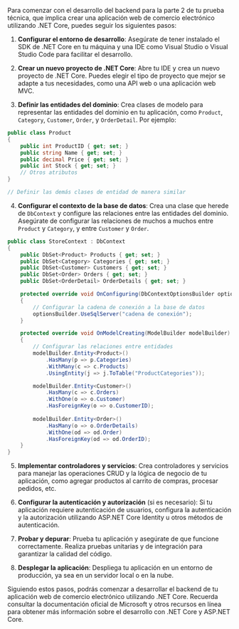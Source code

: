 Para comenzar con el desarrollo del backend para la parte 2 de tu prueba técnica, que implica crear una aplicación web de comercio electrónico utilizando .NET Core, puedes seguir los siguientes pasos:

1. **Configurar el entorno de desarrollo**: Asegúrate de tener instalado el SDK de .NET Core en tu máquina y una IDE como Visual Studio o Visual Studio Code para facilitar el desarrollo.

2. **Crear un nuevo proyecto de .NET Core**: Abre tu IDE y crea un nuevo proyecto de .NET Core. Puedes elegir el tipo de proyecto que mejor se adapte a tus necesidades, como una API web o una aplicación web MVC.

3. **Definir las entidades del dominio**: Crea clases de modelo para representar las entidades del dominio en tu aplicación, como `Product`, `Category`, `Customer`, `Order`, y `OrderDetail`. Por ejemplo:

```csharp
public class Product
{
    public int ProductID { get; set; }
    public string Name { get; set; }
    public decimal Price { get; set; }
    public int Stock { get; set; }
    // Otros atributos
}

// Definir las demás clases de entidad de manera similar
```

4. **Configurar el contexto de la base de datos**: Crea una clase que herede de `DbContext` y configure las relaciones entre las entidades del dominio. Asegúrate de configurar las relaciones de muchos a muchos entre `Product` y `Category`, y entre `Customer` y `Order`.

```csharp
public class StoreContext : DbContext
{
    public DbSet<Product> Products { get; set; }
    public DbSet<Category> Categories { get; set; }
    public DbSet<Customer> Customers { get; set; }
    public DbSet<Order> Orders { get; set; }
    public DbSet<OrderDetail> OrderDetails { get; set; }

    protected override void OnConfiguring(DbContextOptionsBuilder optionsBuilder)
    {
        // Configurar la cadena de conexión a la base de datos
        optionsBuilder.UseSqlServer("cadena de conexión");
    }

    protected override void OnModelCreating(ModelBuilder modelBuilder)
    {
        // Configurar las relaciones entre entidades
        modelBuilder.Entity<Product>()
            .HasMany(p => p.Categories)
            .WithMany(c => c.Products)
            .UsingEntity(j => j.ToTable("ProductCategories"));

        modelBuilder.Entity<Customer>()
            .HasMany(c => c.Orders)
            .WithOne(o => o.Customer)
            .HasForeignKey(o => o.CustomerID);
        
        modelBuilder.Entity<Order>()
            .HasMany(o => o.OrderDetails)
            .WithOne(od => od.Order)
            .HasForeignKey(od => od.OrderID);
    }
}
```

5. **Implementar controladores y servicios**: Crea controladores y servicios para manejar las operaciones CRUD y la lógica de negocio de tu aplicación, como agregar productos al carrito de compras, procesar pedidos, etc.

6. **Configurar la autenticación y autorización** (si es necesario): Si tu aplicación requiere autenticación de usuarios, configura la autenticación y la autorización utilizando ASP.NET Core Identity u otros métodos de autenticación.

7. **Probar y depurar**: Prueba tu aplicación y asegúrate de que funcione correctamente. Realiza pruebas unitarias y de integración para garantizar la calidad del código.

8. **Desplegar la aplicación**: Despliega tu aplicación en un entorno de producción, ya sea en un servidor local o en la nube.

Siguiendo estos pasos, podrás comenzar a desarrollar el backend de tu aplicación web de comercio electrónico utilizando .NET Core. Recuerda consultar la documentación oficial de Microsoft y otros recursos en línea para obtener más información sobre el desarrollo con .NET Core y ASP.NET Core.